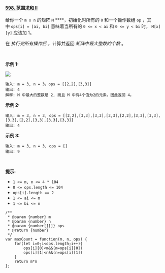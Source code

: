 #### [598. 范围求和 II](https://leetcode.cn/problems/range-addition-ii/)

给你一个 `m x n` 的矩阵 `M` ****，初始化时所有的 `0` 和一个操作数组 `op` ，其中 `ops[i] = [ai, bi]` 意味着当所有的 `0 <= x < ai` 和 `0 <= y < bi` 时， `M[x][y]` 应该加 1。

在 *执行完所有操作后* ，计算并返回 *矩阵中最大整数的个数* 。

 

**示例 1:**

![](https://p3-juejin.byteimg.com/tos-cn-i-k3u1fbpfcp/c0f7f95df336405eb771a7094f4f1f24~tplv-k3u1fbpfcp-zoom-1.image)

```
输入: m = 3, n = 3，ops = [[2,2],[3,3]]
输出: 4
解释: M 中最大的整数是 2, 而且 M 中有4个值为2的元素。因此返回 4。
```

**示例 2:**

```
输入: m = 3, n = 3, ops = [[2,2],[3,3],[3,3],[3,3],[2,2],[3,3],[3,3],[3,3],[2,2],[3,3],[3,3],[3,3]]
输出: 4
```

**示例 3:**

```
输入: m = 3, n = 3, ops = []
输出: 9
```

 

**提示:**

-   `1 <= m, n <= 4 * 104`
-   `0 <= ops.length <= 104`
-   `ops[i].length == 2`
-   `1 <= ai <= m`
-   `1 <= bi <= n`

```
/**
 * @param {number} m
 * @param {number} n
 * @param {number[][]} ops
 * @return {number}
 */
var maxCount = function(m, n, ops) {
    for(let i=0;i<ops.length;i++){
        ops[i][0]<m&&(m=ops[i][0])
        ops[i][1]<n&&(n=ops[i][1])
    }
    return m*n
};
```